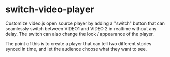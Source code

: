 # switch-video-player

Customize video.js open source player by adding a "switch" button that can  seamlessly switch between VIDEO1 and VIDEO 2 in realtime without any delay. The switch can also change the look / appearance of the player. 

The point of this is to create a player that can tell two different stories synced in time, and let the audience choose what they want to see. 

